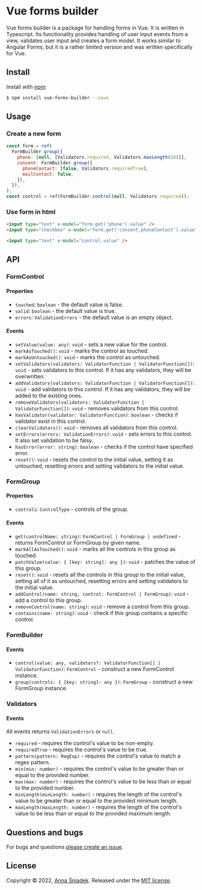 # Vue forms builder

Vue forms builder is a package for handling forms in Vue. It is written in Typescript. Its functionality provides handling of user input events from a view, validates user input and creates a form model. It works similar to Angular Forms, but it is a rather limited version and was written specifically for Vue.

## Install

Install with [npm](https://www.npmjs.com/):

```sh
$ npm install vue-forms-builder --save
```

## Usage

### Create a new form

```js
const form = ref(
  FormBuilder.group({
    phone: [null, [Validators.required, Validators.maxLength(10)]],
    consent: FormBuilder.group({
      phoneContact: [false, Validators.requiredTrue],
      mailContact: false,
    }),
  }),
);
const control = ref(FormBuilder.control(null, Validators.required));
```

### Use form in html

```html
<input type="text" v-model="form.get('phone').value" />
<input type="checkbox" v-model="form.get('consent.phoneContact').value" />

<input type="text" v-model="control.value" />
```

## API

### FormControl

#### Properties

- `touched`: `boolean` - the default value is false.
- `valid`: `boolean` - the default value is true.
- `errors`: `ValidationErrors` - the default value is an empty object.

#### Events

- `setValue(value: any)`: `void` - sets a new value for the control.
- `markAsTouched()`: `void` - marks the control as touched.
- `markAsUntouched()`: `void` - marks the control as untouched.
- `setValidators(validators: ValidatorFunction | ValidatorFunction[])`: `void` - sets validators to this control. If it has any validators, they will be overwritten.
- `addValidators(validators: ValidatorFunction | ValidatorFunction[])`: `void` - add validators to this control. If it has any validators, they will be added to the existing ones.
- `removeValidators(validators: ValidatorFunction | ValidatorFunction[])`: `void` - removes validators from this control.
- `hasValidator(validator: ValidatorFunction)`: `boolean` - checks if validator exist in this control.
- `clearValidators()`: `void` - removes all validators from this control.
- `setErrors(errors: ValidationErrors)`: `void` - sets errors to this control. It also set validation to be falsy.
- `hasError(error: string)`: `boolean` - checks if the control have specified error.
- `reset()`: `void` - resets the control to the initial value, setting it as untouched, resetting errors and setting validators to the initial value.

### FormGroup

#### Properties

- `controls`: `ControlType` - controls of the group.

#### Events

- `get(controlName: string)`: `FormControl | FormGroup | undefined` - returns FormControl or FormGroup by given name.
- `markAllAsTouched()`: `void` - marks all the controls in this group as touched.
- `patchValue(value: { [key: string]: any })`: `void` - patches the value of this group.
- `reset()`: `void` - resets all the controls in this group to the initial value, setting all of it as untouched, resetting errors and setting validators to the initial value.
- `addControl(name: string, control: FormControl | FormGroup)`: `void` - add a control to this group.
- `removeControl(name: string)`: `void` - remove a control from this group.
- `contains(name: string)`: `void` - check if this group contains a specific control.

### FormBuilder

#### Events

- `control(value: any, validators?: ValidatorFunction[] | ValidatorFunction)`: `FormControl` - construct a new FormControl instance.
- `group(controls: { [key: string]: any })`: `FormGroup` - construct a new FormGroup instance.

### Validators

#### Events

All events returns `ValidationErrors` or `null`.

- `required` - requires the control's value to be non-empty.
- `requiredTrue` - requires the control's value to be true.
- `pattern(pattern: RegExp)` - requires the control's value to match a regex pattern.
- `min(min: number)` - requires the control's value to be greater than or equal to the provided number.
- `max(max: number)` - requires the control's value to be less than or equal to the provided number.
- `minLength(minLength: number)` - requires the length of the control's value to be greater than or equal to the provided minimum length.
- `maxLength(maxLength: number)` - requires the length of the control's value to be less than or equal to the provided maximum length.

## Questions and bugs

For bugs and questions [please create an issue](https://github.com/AniaSniadek/vue-forms-builder/issues/new).

## License

Copyright © 2022, [Anna Śniadek](https://github.com/AniaSniadek).
Released under the [MIT license](https://github.com/AniaSniadek/vue-forms-builder/blob/main/LICENCE).
